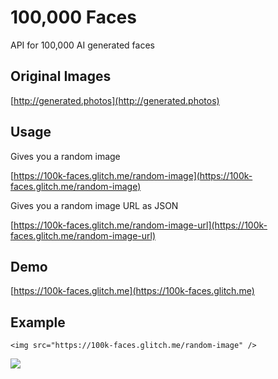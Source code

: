 # 100,000 Faces

API for 100,000 AI generated faces

## Original Images

[http://generated.photos](http://generated.photos)

## Usage

Gives you a random image

[https://100k-faces.glitch.me/random-image](https://100k-faces.glitch.me/random-image)

Gives you a random image URL as JSON

[https://100k-faces.glitch.me/random-image-url](https://100k-faces.glitch.me/random-image-url)

## Demo

[https://100k-faces.glitch.me](https://100k-faces.glitch.me)

## Example

```
<img src="https://100k-faces.glitch.me/random-image" />
```

![](https://100k-faces.glitch.me/random-image)
